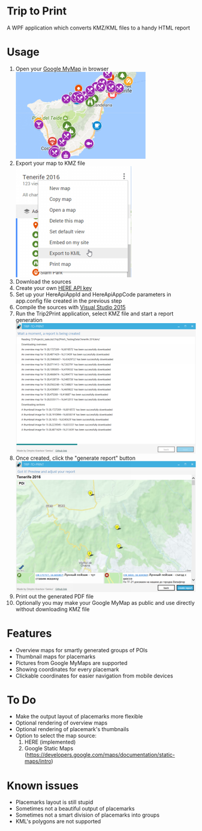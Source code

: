 # Trip to Print
A WPF application which converts KMZ/KML files to a handy HTML report

# Usage
1. Open your [Google MyMap](https://www.google.com/maps/d/) in browser<br/>
![Google MyMap](Documentation/readme-1.png "Google MyMap")
2. Export your map to KMZ file<br/>
![Export to KMZ](Documentation/readme-2.png "Export to KMZ")
3. Download the sources
4. Create your own [HERE API key](https://developer.here.com/plans?create=Evaluation)
5. Set up your HereApiAppId and HereApiAppCode parameters in app.config file created in the previous step
6. Compile the sources with [Visual Studio 2015](https://www.visualstudio.com)
7. Run the Trip2Print application, select KMZ file and start a report generation<br/>
![Report generation in Trip2Print](Documentation/readme-3.png "Report generation in Trip2Print")
8. Once created, click the "generate report" button<br/>
![Generate report](Documentation/readme-4.png "Generate report")
9. Print out the generated PDF file
10. Optionally you may make your Google MyMap as public and use directly without downloading KMZ file

# Features
* Overview maps for smartly generated groups of POIs
* Thumbnail maps for placemarks
* Pictures from Google MyMaps are supported
* Showing coordinates for every placemark
* Clickable coordinates for easier navigation from mobile devices

# To Do
* Make the output layout of placemarks more flexible
* Optional rendering of overview maps
* Optional rendering of placemark's thumbnails
* Option to select the map source:
    1) HERE (implemented)
    2) Google Static Maps (https://developers.google.com/maps/documentation/static-maps/intro)

# Known issues
* Placemarks layout is still stupid
* Sometimes not a beautiful output of placemarks
* Sometimes not a smart division of placemarks into groups
* KML's polygons are not supported
